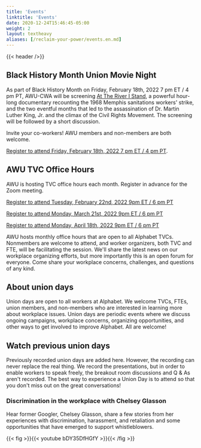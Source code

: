 ```yaml
---
title: 'Events'
linktitle: 'Events'
date: 2020-12-24T15:46:45-05:00
weight: 2
layout: textheavy
aliases: [/reclaim-your-power/events.en.md]
---
```


{{< header />}}

## Black History Month Union Movie Night

As part of Black History Month on Friday, February 18th, 2022 7 pm ET / 4 pm PT, AWU-CWA will be screening [At The River I Stand](https://www.youtube.com/watch?v=xzRUwwRQzVc&ab_channel=CaliforniaNewsreel), a powerful hour-long documentary recounting the 1968 Memphis sanitations workers' strike, and the two eventful months that led to the assassination of Dr. Martin Luther King, Jr. and the climax of the Civil Rights Movement. The screening will be followed by a short discussion.

Invite your co-workers! AWU members and non-members are both welcome.

[Register to attend Friday, February 18th, 2022 7 pm ET / 4 pm PT](https://airtable.com/shrBIdrstW1s7Z1GH).

## AWU TVC Office Hours

AWU is hosting TVC office hours each month. Register in advance for the Zoom meeting.

[Register to attend Tuesday, February 22nd, 2022 9pm ET / 6 pm PT](https://bit.ly/36a9uEB)

[Register to attend Monday, March 21st, 2022 9pm ET / 6 pm PT](https://bit.ly/3oX8RVD)

[Register to attend Monday, April 18th, 2022 9pm ET / 6 pm PT](https://bit.ly/3oX8RVD)

AWU hosts monthly office hours that are open to all Alphabet TVCs. Nonmembers are welcome to attend, and worker organizers, both TVC and FTE, will be facilitating the session. We'll share the latest news on our workplace organizing efforts, but more importantly this is an open forum for everyone. Come share your workplace concerns, challenges, and questions of any kind.

## About union days

Union days are open to all workers at Alphabet. We welcome TVCs, FTEs, union members, and non-members who are interested in learning more about workplace issues. Union days are periodic events where we discuss ongoing campaigns, workplace concerns, organizing opportunities, and other ways to get involved to improve Alphabet. All are welcome!

## Watch previous union days

Previously recorded union days are added here. However, the recording can never replace the real thing. We record the presentations, but in order to enable workers to speak freely, the breakout room discussions and Q & As aren't recorded. The best way to experience a Union Day is to attend so that you don't miss out on the great conversations!

### Discrimination in the workplace with Chelsey Glasson

Hear former Googler, Chelsey Glasson, share a few stories from her experiences with discrimination, harassment, and retaliation and some opportunities that have emerged to support whistleblowers. 

{{< fig >}}{{< youtube bDY35DfHGfY >}}{{< /fig >}}
